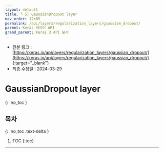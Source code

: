 ```yaml
---
layout: default
title: └ 5) GaussianDropout layer
nav_order: 12+05
permalink: /api/layers/regularization_layers/gaussian_dropout/
parent: Keras 레이어 API
grand_parent: Keras 3 API 문서
---
```


* 원본 링크 : [https://keras.io/api/layers/regularization_layers/gaussian_dropout/](https://keras.io/api/layers/regularization_layers/gaussian_dropout/){:target="_blank"}
* 최종 수정일 : 2024-03-29

# GaussianDropout layer
{: .no_toc }

## 목차
{: .no_toc .text-delta }

1. TOC
{:toc}

---
